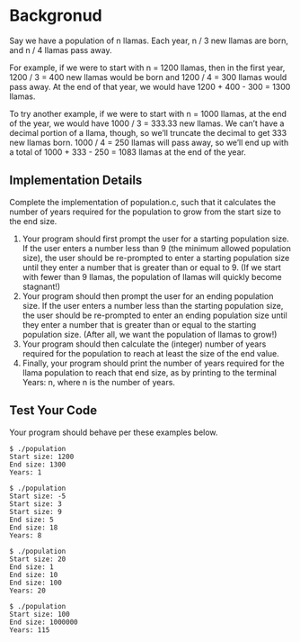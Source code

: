 # Backgronud

Say we have a population of n llamas. Each year, n / 3 new llamas are born, and n / 4 llamas pass away.

For example, if we were to start with n = 1200 llamas, then in the first year, 1200 / 3 = 400 new llamas would be born and 1200 / 4 = 300 llamas would pass away. At the end of that year, we would have 1200 + 400 - 300 = 1300 llamas.

To try another example, if we were to start with n = 1000 llamas, at the end of the year, we would have 1000 / 3 = 333.33 new llamas. We can’t have a decimal portion of a llama, though, so we’ll truncate the decimal to get 333 new llamas born. 1000 / 4 = 250 llamas will pass away, so we’ll end up with a total of 1000 + 333 - 250 = 1083 llamas at the end of the year.

## Implementation Details

Complete the implementation of population.c, such that it calculates the number of years required for the population to grow from the start size to the end size.

1. Your program should first prompt the user for a starting population size.
    If the user enters a number less than 9 (the minimum allowed population size), the user should be re-prompted to enter a starting population size until they enter a number that is greater than or equal to 9. (If we start with fewer than 9 llamas, the population of llamas will quickly become stagnant!)
2. Your program should then prompt the user for an ending population size.
    If the user enters a number less than the starting population size, the user should be re-prompted to enter an ending population size until they enter a number that is greater than or equal to the starting population size. (After all, we want the population of llamas to grow!)
3. Your program should then calculate the (integer) number of years required for the population to reach at least the size of the end value.
4. Finally, your program should print the number of years required for the llama population to reach that end size, as by printing to the terminal Years: n, where n is the number of years.

## Test Your Code

Your program should behave per these examples below.
```
$ ./population
Start size: 1200
End size: 1300
Years: 1
```
```
$ ./population
Start size: -5
Start size: 3
Start size: 9
End size: 5
End size: 18
Years: 8
```
```
$ ./population
Start size: 20
End size: 1
End size: 10
End size: 100
Years: 20
```
```
$ ./population
Start size: 100
End size: 1000000
Years: 115
```

